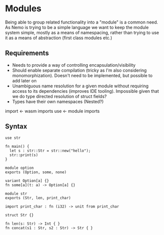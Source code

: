 # Modules

Being able to group related functionality into a "module" is a common need.
As Nemo is trying to be a simple language we want to keep the module system
simple, mostly as a means of namespacing, rather than trying to use it as a
means of abstraction (first class modules etc.)

## Requirements

- Needs to provide a way of controlling encapsulation/visibility
- Should enable separate compilation (tricky as I'm also considering monomorphization). Doesn't need to be implemented, but possible to add later on
- Unambiguous name resolution for a given module without requiring access to its dependencies (improves IDE tooling). Impossible given that we do type directed resolution of struct fields?
- Types have their own namespaces (Nested?)

import <- wasm imports
use    <- module imports

## Syntax
```
use str

fn main() {
  let s : str::Str = str::new("hello");
  str::print(s)
}

module option
exports (Option, some, none)

variant Option[a] {}
fn some[a](t: a) -> Option[a] {}

module str
exports (Str, len, print_char)

import print_char : fn (i32) -> unit from print_char

struct Str {}

fn len(s: Str) -> Int { }
fn concat(s1 : Str, s2 : Str) -> Str { }
```
